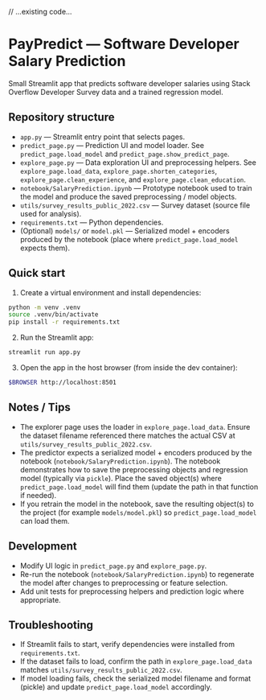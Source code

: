 // ...existing code...

# PayPredict — Software Developer Salary Prediction

Small Streamlit app that predicts software developer salaries using Stack Overflow Developer Survey data and a trained regression model.

## Repository structure
- `app.py` — Streamlit entry point that selects pages.
- `predict_page.py` — Prediction UI and model loader. See `predict_page.load_model` and `predict_page.show_predict_page`.
- `explore_page.py` — Data exploration UI and preprocessing helpers. See `explore_page.load_data`, `explore_page.shorten_categories`, `explore_page.clean_experience`, and `explore_page.clean_education`.
- `notebook/SalaryPrediction.ipynb` — Prototype notebook used to train the model and produce the saved preprocessing / model objects.
- `utils/survey_results_public_2022.csv` — Survey dataset (source file used for analysis).
- `requirements.txt` — Python dependencies.
- (Optional) `models/` or `model.pkl` — Serialized model + encoders produced by the notebook (place where `predict_page.load_model` expects them).

## Quick start

1. Create a virtual environment and install dependencies:
```sh
python -m venv .venv
source .venv/bin/activate
pip install -r requirements.txt
```

2. Run the Streamlit app:
```sh
streamlit run app.py
```

3. Open the app in the host browser (from inside the dev container):
```sh
$BROWSER http://localhost:8501
```

## Notes / Tips
- The explorer page uses the loader in `explore_page.load_data`. Ensure the dataset filename referenced there matches the actual CSV at `utils/survey_results_public_2022.csv`.
- The predictor expects a serialized model + encoders produced by the notebook (`notebook/SalaryPrediction.ipynb`). The notebook demonstrates how to save the preprocessing objects and regression model (typically via `pickle`). Place the saved object(s) where `predict_page.load_model` will find them (update the path in that function if needed).
- If you retrain the model in the notebook, save the resulting object(s) to the project (for example `models/model.pkl`) so `predict_page.load_model` can load them.

## Development
- Modify UI logic in `predict_page.py` and `explore_page.py`.
- Re-run the notebook (`notebook/SalaryPrediction.ipynb`) to regenerate the model after changes to preprocessing or feature selection.
- Add unit tests for preprocessing helpers and prediction logic where appropriate.

## Troubleshooting
- If Streamlit fails to start, verify dependencies were installed from `requirements.txt`.
- If the dataset fails to load, confirm the path in `explore_page.load_data` matches `utils/survey_results_public_2022.csv`.
- If model loading fails, check the serialized model filename and format (pickle) and update `predict_page.load_model` accordingly.
